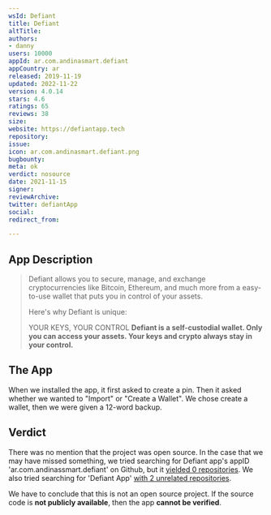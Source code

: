 ```yaml
---
wsId: Defiant
title: Defiant
altTitle: 
authors:
- danny
users: 10000
appId: ar.com.andinasmart.defiant
appCountry: ar
released: 2019-11-19
updated: 2022-11-22
version: 4.0.14
stars: 4.6
ratings: 65
reviews: 38
size: 
website: https://defiantapp.tech
repository: 
issue: 
icon: ar.com.andinasmart.defiant.png
bugbounty: 
meta: ok
verdict: nosource
date: 2021-11-15
signer: 
reviewArchive: 
twitter: defiantApp
social: 
redirect_from: 

---
```


## App Description

> Defiant allows you to secure, manage, and exchange cryptocurrencies like Bitcoin, Ethereum, and much more from a easy-to-use wallet that puts you in control of your assets.
>
> Here's why Defiant is unique:
>
> YOUR KEYS, YOUR CONTROL
> **Defiant is a self-custodial wallet. Only you can access your assets. Your keys and crypto always stay in your control.**

## The App

When we installed the app, it first asked to create a pin. Then it asked whether we wanted to "Import" or "Create a Wallet". We chose create a wallet, then we were given a 12-word backup.

## Verdict

There was no mention that the project was open source. In the case that we may have missed something, we tried searching for Defiant app's appID 'ar.com.andinassmart.defiant' on Github, but it [yielded 0 repositories](https://github.com/search?q=ar.com.andinasmart.defiant). We also tried searching for 'Defiant App' [with 2 unrelated repositories](https://github.com/search?q=defiant+app&type=repositories). 

We have to conclude that this is not an open source project. If the source code is **not publicly available**, then the app **cannot be verified**.
